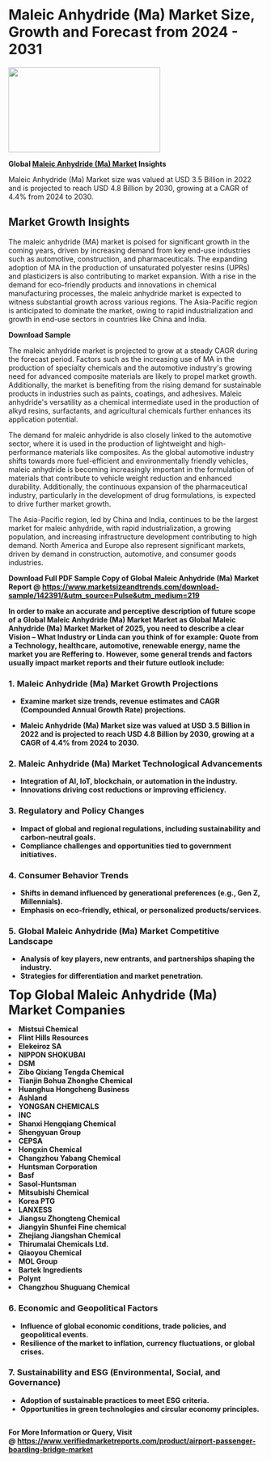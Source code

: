 <H1>Maleic Anhydride (Ma) Market Size, Growth and Forecast from 2024 - 2031</H1><img class="aligncenter size-medium wp-image-584254" src="https://thirdeyenews.in/wp-content/uploads/2024/09/Global-Market-Research-300x168.jpeg" alt="" width="300" height="168" /><p><strong>Global&nbsp;<a href="https://www.marketsizeandtrends.com/download-sample/142391/&amp;utm_source=Pulse&amp;utm_medium=219">Maleic Anhydride (Ma) Market</a> Insights</strong></p><p>Maleic Anhydride (Ma) Market size was valued at USD 3.5 Billion in 2022 and is projected to reach USD 4.8 Billion by 2030, growing at a CAGR of 4.4% from 2024 to 2030.</p><p><h2>Market Growth Insights</h2> <p>The maleic anhydride (MA) market is poised for significant growth in the coming years, driven by increasing demand from key end-use industries such as automotive, construction, and pharmaceuticals. The expanding adoption of MA in the production of unsaturated polyester resins (UPRs) and plasticizers is also contributing to market expansion. With a rise in the demand for eco-friendly products and innovations in chemical manufacturing processes, the maleic anhydride market is expected to witness substantial growth across various regions. The Asia-Pacific region is anticipated to dominate the market, owing to rapid industrialization and growth in end-use sectors in countries like China and India.</p> <p><strong>Download Sample</strong></p> <p>The maleic anhydride market is projected to grow at a steady CAGR during the forecast period. Factors such as the increasing use of MA in the production of specialty chemicals and the automotive industry's growing need for advanced composite materials are likely to propel market growth. Additionally, the market is benefiting from the rising demand for sustainable products in industries such as paints, coatings, and adhesives. Maleic anhydride's versatility as a chemical intermediate used in the production of alkyd resins, surfactants, and agricultural chemicals further enhances its application potential.</p> <p>The demand for maleic anhydride is also closely linked to the automotive sector, where it is used in the production of lightweight and high-performance materials like composites. As the global automotive industry shifts towards more fuel-efficient and environmentally friendly vehicles, maleic anhydride is becoming increasingly important in the formulation of materials that contribute to vehicle weight reduction and enhanced durability. Additionally, the continuous expansion of the pharmaceutical industry, particularly in the development of drug formulations, is expected to drive further market growth.</p> <p>The Asia-Pacific region, led by China and India, continues to be the largest market for maleic anhydride, with rapid industrialization, a growing population, and increasing infrastructure development contributing to high demand. North America and Europe also represent significant markets, driven by demand in construction, automotive, and consumer goods industries.</p> <p><strong></p><p><span class=""><strong>Download Full PDF Sample Copy of Global Maleic Anhydride (Ma) Market Report</strong> @ <a href="https://www.marketsizeandtrends.com/download-sample/142391/&amp;utm_source=Pulse&amp;utm_medium=219" target="_blank">https://www.marketsizeandtrends.com/download-sample/142391/&amp;utm_source=Pulse&amp;utm_medium=219</a></span></p><p>In order to make an accurate and perceptive description of future scope of a Global&nbsp;Maleic Anhydride (Ma) Market Market as Global&nbsp;Maleic Anhydride (Ma) Market Market of 2025, you need to describe a clear Vision &ndash; What Industry or Linda can you think of for example: Quote from a Technology, healthcare, automotive, renewable energy, name the market you are Reffering to. However, some general trends and factors usually impact market reports and their future outlook include:</p><h3>1.&nbsp;<strong>Maleic Anhydride (Ma) Market Growth Projections</strong></h3><ul><li>Examine market size trends, revenue estimates and CAGR (Compounded Annual Growth Rate) projections.</li><li><p>Maleic Anhydride (Ma) Market size was valued at USD 3.5 Billion in 2022 and is projected to reach USD 4.8 Billion by 2030, growing at a CAGR of 4.4% from 2024 to 2030.</p></li></ul><h3>2.&nbsp;<strong>Maleic Anhydride (Ma) Market Technological Advancements</strong></h3><ul><li>Integration of AI, IoT, blockchain, or automation in the industry.</li><li>Innovations driving cost reductions or improving efficiency.</li></ul><h3>3.&nbsp;<strong>Regulatory and Policy Changes</strong></h3><ul><li>Impact of global and regional regulations, including sustainability and carbon-neutral goals.</li><li>Compliance challenges and opportunities tied to government initiatives.</li></ul><h3>4.&nbsp;<strong>Consumer Behavior Trends</strong></h3><ul><li>Shifts in demand influenced by generational preferences (e.g., Gen Z, Millennials).</li><li>Emphasis on eco-friendly, ethical, or personalized products/services.</li></ul><h3>5.&nbsp;<strong>Global Maleic Anhydride (Ma) Market Competitive Landscape</strong></h3><ul><li>Analysis of key players, new entrants, and partnerships shaping the industry.</li><li>Strategies for differentiation and market penetration.</li></ul><p data-pm-slice="1 1 []"><span style="color: inherit; font-family: inherit; font-size: 25px;">Top Global Maleic Anhydride (Ma) Market Companies</span></p><div class="" data-test-id=""><p><li>Mistsui Chemical</li><li> Flint Hills Resources</li><li> Elekeiroz SA</li><li> NIPPON SHOKUBAI</li><li> DSM</li><li> Zibo Qixiang Tengda Chemical</li><li> Tianjin Bohua Zhonghe Chemical</li><li> Huanghua Hongcheng Business</li><li> Ashland</li><li> YONGSAN CHEMICALS</li><li>INC</li><li> Shanxi Hengqiang Chemical</li><li> Shengyuan Group</li><li> CEPSA</li><li> Hongxin Chemical</li><li> Changzhou Yabang Chemical</li><li> Huntsman Corporation</li><li> Basf</li><li> Sasol-Huntsman</li><li> Mitsubishi Chemical</li><li> Korea PTG</li><li> LANXESS</li><li> Jiangsu Zhongteng Chemical</li><li> Jiangyin Shunfei Fine chemical</li><li> Zhejiang Jiangshan Chemical</li><li> Thirumalai Chemicals Ltd.</li><li> Qiaoyou Chemical</li><li> MOL Group</li><li> Bartek Ingredients</li><li> Polynt</li><li> Changzhou Shuguang Chemical</li></p></div><h3>6.&nbsp;<strong>Economic and Geopolitical Factors</strong></h3><ul><li>Influence of global economic conditions, trade policies, and geopolitical events.</li><li>Resilience of the market to inflation, currency fluctuations, or global crises.</li></ul><h3>7.&nbsp;<strong>Sustainability and ESG (Environmental, Social, and Governance)</strong></h3><ul><li>Adoption of sustainable practices to meet ESG criteria.</li><li>Opportunities in green technologies and circular economy principles.</li></ul><h2><strong style="font-size: 14px;">For More Information or Query, Visit @&nbsp;</strong><a style="background-color: #ffffff; font-size: 14px;" href="https://www.marketsizeandtrends.com/report/maleic-anhydride-ma-market/" target="_blank">https://www.verifiedmarketreports.com/product/airport-passenger-boarding-bridge-market</a></h2>
